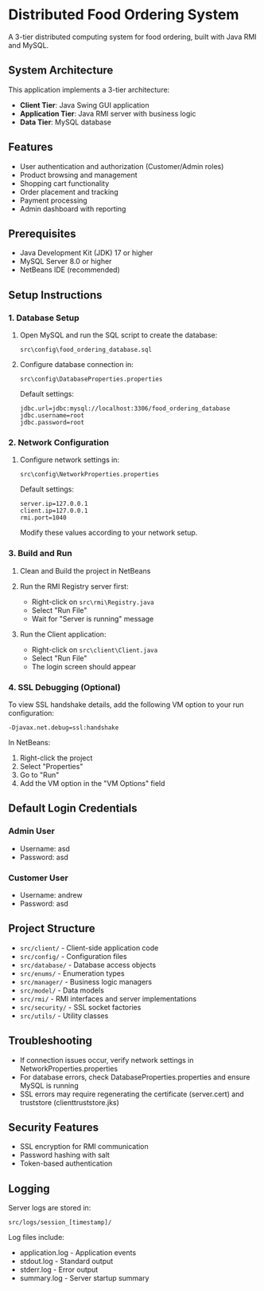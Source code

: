 # Distributed Food Ordering System

A 3-tier distributed computing system for food ordering, built with Java RMI and MySQL.

## System Architecture

This application implements a 3-tier architecture:
- **Client Tier**: Java Swing GUI application
- **Application Tier**: Java RMI server with business logic
- **Data Tier**: MySQL database

## Features

- User authentication and authorization (Customer/Admin roles)
- Product browsing and management
- Shopping cart functionality
- Order placement and tracking
- Payment processing
- Admin dashboard with reporting

## Prerequisites

- Java Development Kit (JDK) 17 or higher
- MySQL Server 8.0 or higher
- NetBeans IDE (recommended)

## Setup Instructions

### 1. Database Setup

1. Open MySQL and run the SQL script to create the database:
   ```
   src\config\food_ordering_database.sql
   ```

2. Configure database connection in:
   ```
   src\config\DatabaseProperties.properties
   ```
   
   Default settings:
   ```
   jdbc.url=jdbc:mysql://localhost:3306/food_ordering_database
   jdbc.username=root
   jdbc.password=root
   ```

### 2. Network Configuration

1. Configure network settings in:
   ```
   src\config\NetworkProperties.properties
   ```
   
   Default settings:
   ```
   server.ip=127.0.0.1
   client.ip=127.0.0.1
   rmi.port=1040
   ```
   
   Modify these values according to your network setup.

### 3. Build and Run

1. Clean and Build the project in NetBeans

2. Run the RMI Registry server first:
   - Right-click on `src\rmi\Registry.java`
   - Select "Run File"
   - Wait for "Server is running" message

3. Run the Client application:
   - Right-click on `src\client\Client.java`
   - Select "Run File"
   - The login screen should appear

### 4. SSL Debugging (Optional)

To view SSL handshake details, add the following VM option to your run configuration:
```
-Djavax.net.debug=ssl:handshake
```

In NetBeans:
1. Right-click the project
2. Select "Properties"
3. Go to "Run"
4. Add the VM option in the "VM Options" field

## Default Login Credentials

### Admin User
- Username: asd
- Password: asd

### Customer User
- Username: andrew
- Password: asd

## Project Structure

- `src/client/` - Client-side application code
- `src/config/` - Configuration files
- `src/database/` - Database access objects
- `src/enums/` - Enumeration types
- `src/manager/` - Business logic managers
- `src/model/` - Data models
- `src/rmi/` - RMI interfaces and server implementations
- `src/security/` - SSL socket factories
- `src/utils/` - Utility classes

## Troubleshooting

- If connection issues occur, verify network settings in NetworkProperties.properties
- For database errors, check DatabaseProperties.properties and ensure MySQL is running
- SSL errors may require regenerating the certificate (server.cert) and truststore (clienttruststore.jks)

## Security Features

- SSL encryption for RMI communication
- Password hashing with salt
- Token-based authentication

## Logging

Server logs are stored in:
```
src/logs/session_[timestamp]/
```

Log files include:
- application.log - Application events
- stdout.log - Standard output
- stderr.log - Error output
- summary.log - Server startup summary